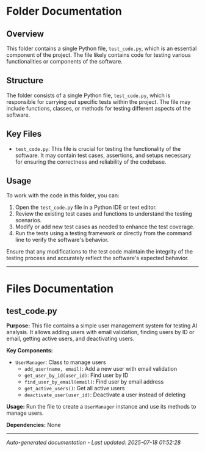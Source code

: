 # Folder Documentation

## Overview
This folder contains a single Python file, `test_code.py`, which is an essential component of the project. The file likely contains code for testing various functionalities or components of the software.

## Structure
The folder consists of a single Python file, `test_code.py`, which is responsible for carrying out specific tests within the project. The file may include functions, classes, or methods for testing different aspects of the software.

## Key Files
- `test_code.py`: This file is crucial for testing the functionality of the software. It may contain test cases, assertions, and setups necessary for ensuring the correctness and reliability of the codebase.

## Usage
To work with the code in this folder, you can:
1. Open the `test_code.py` file in a Python IDE or text editor.
2. Review the existing test cases and functions to understand the testing scenarios.
3. Modify or add new test cases as needed to enhance the test coverage.
4. Run the tests using a testing framework or directly from the command line to verify the software's behavior.

Ensure that any modifications to the test code maintain the integrity of the testing process and accurately reflect the software's expected behavior.

---

# Files Documentation

## test_code.py

**Purpose:** This file contains a simple user management system for testing AI analysis. It allows adding users with email validation, finding users by ID or email, getting active users, and deactivating users.

**Key Components:**
- `UserManager`: Class to manage users
  - `add_user(name, email)`: Add a new user with email validation
  - `get_user_by_id(user_id)`: Find user by ID
  - `find_user_by_email(email)`: Find user by email address
  - `get_active_users()`: Get all active users
  - `deactivate_user(user_id)`: Deactivate a user instead of deleting

**Usage:** Run the file to create a `UserManager` instance and use its methods to manage users.

**Dependencies:** None

---
*Auto-generated documentation - Last updated: 2025-07-18 01:52:28*
